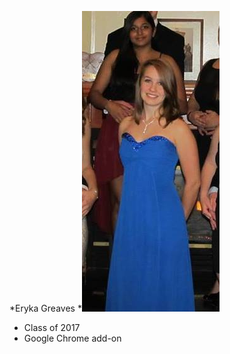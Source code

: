 *Eryka Greaves
*![alt-text](https://raw.githubusercontent.com/ErykaG/Exercise01/master/APhi%20Formal%20Fall%2014.jpg)
* Class of 2017
* Google Chrome add-on

